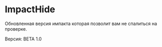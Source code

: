 # ImpactHide
Обновленная версия импакта которая позволит вам не спалиться на проверке.

Версия: BETA 1.0
